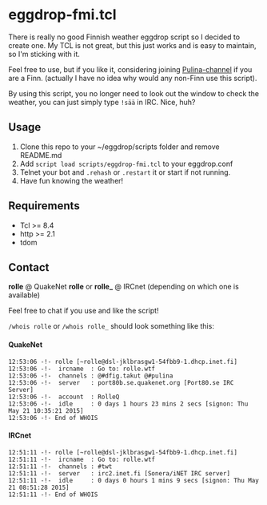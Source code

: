 # eggdrop-fmi.tcl

There is really no good Finnish weather eggdrop script so I decided to create one. My TCL is not great, but this just works and is easy to maintain, so I'm sticking with it.

Feel free to use, but if you like it, considering joining [Pulina-channel](http://www.pulina.fi) if you are a Finn. (actually I have no idea why would any non-Finn use this script). 

By using this script, you no longer need to look out the window to check the weather, you can just simply type `!sää` in IRC. Nice, huh?

## Usage

1. Clone this repo to your ~/eggdrop/scripts folder and remove README.md
2. Add `script load scripts/eggdrop-fmi.tcl` to your eggdrop.conf
3. Telnet your bot and `.rehash` or `.restart` it or start if not running.
4. Have fun knowing the weather!

## Requirements

* Tcl >= 8.4
* http >= 2.1
* tdom

## Contact

**rolle** @ QuakeNet
**rolle** or **rolle_** @ IRCnet (depending on which one is available)

Feel free to chat if you use and like the script!

`/whois rolle` or `/whois rolle_` should look something like this:

#### QuakeNet

    12:53:06 -!- rolle [~rolle@dsl-jklbrasgw1-54fbb9-1.dhcp.inet.fi]
    12:53:06 -!-  ircname  : Go to: rolle.wtf
    12:53:06 -!-  channels : @#dfig.takut @#pulina 
    12:53:06 -!-  server   : port80b.se.quakenet.org [Port80.se IRC Server]
    12:53:06 -!-  account  : RolleQ
    12:53:06 -!-  idle     : 0 days 1 hours 23 mins 2 secs [signon: Thu May 21 10:35:21 2015]
    12:53:06 -!- End of WHOIS

#### IRCnet

    12:51:11 -!- rolle [~rolle@dsl-jklbrasgw1-54fbb9-1.dhcp.inet.fi]
    12:51:11 -!-  ircname  : Go to: rolle.wtf
    12:51:11 -!-  channels : #twt 
    12:51:11 -!-  server   : irc2.inet.fi [Sonera/iNET IRC server]
    12:51:11 -!-  idle     : 0 days 0 hours 1 mins 9 secs [signon: Thu May 21 08:51:28 2015]
    12:51:11 -!- End of WHOIS
